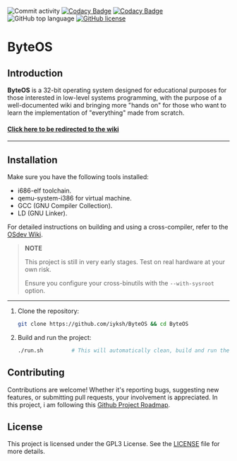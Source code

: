 ![Commit activity](https://img.shields.io/github/commit-activity/m/iyksh/ByteOS)
[![Codacy Badge](https://api.codacy.com/project/badge/Grade/a2cc555fce2e4ba2bcecbb9b08c88dd4)](https://app.codacy.com/gh/iyksh/ByteOS?utm_source=github.com&utm_medium=referral&utm_content=iyksh/ByteOS&utm_campaign=Badge_Grade)
[![Codacy Badge](https://app.codacy.com/project/badge/Grade/9c8eee0fc7554427aa7100e8e6662ee5)](https://app.codacy.com/gh/iyksh/ByteOS/dashboard?utm_source=gh&utm_medium=referral&utm_content=&utm_campaign=Badge_grade)
![GitHub top language](https://img.shields.io/github/languages/top/iyksh/ByteOS?logo=c&label=)
[![GitHub license](https://img.shields.io/github/license/iyksh/ByteOS)](https://github.com/iyksh/ByteOS/LICENSE)

# ByteOS

## Introduction

**ByteOS** is a 32-bit operating system designed for educational purposes for those interested in low-level systems programming, 
with the purpose of a well-documented wiki and bringing more "hands on" for those who want to learn the implementation of "everything" made from scratch.

#### [Click here to be redirected to the wiki](https://github.com/iyksh/ByteOS/wiki) 

---

## Installation

Make sure you have the following tools installed:

- i686-elf toolchain.
- qemu-system-i386 for virtual machine.
- GCC (GNU Compiler Collection).
- LD (GNU Linker).

For detailed instructions on building and using a cross-compiler, refer to the [OSdev Wiki](https://osdev.wiki/wiki/GCC_Cross-Compiler).

> **NOTE**
>
> This project is still in very early stages. Test on real hardware at your own risk.
> 
> Ensure you configure your cross-binutils with the `--with-sysroot` option.

---

1. Clone the repository:
   ```bash
   git clone https://github.com/iyksh/ByteOS && cd ByteOS
   ```

2. Build and run the project:
   ```bash
   ./run.sh         # This will automatically clean, build and run the project with QEMU
   ```

## Contributing

Contributions are welcome! Whether it's reporting bugs, suggesting new features, or submitting pull requests, your involvement is appreciated. In this project, i am following this [Github Project Roadmap](https://github.com/users/iyksh/projects/3).

## License

This project is licensed under the GPL3 License. See the [LICENSE](LICENSE) file for more details.
